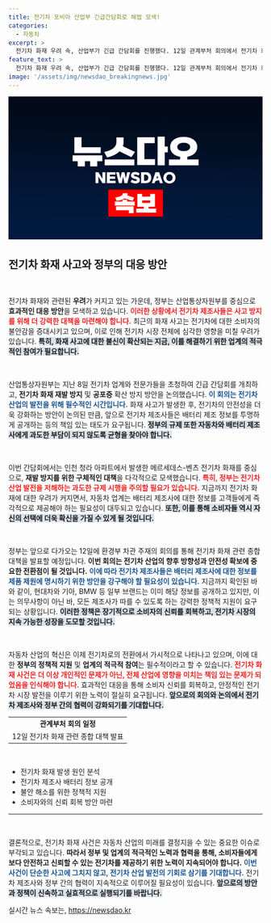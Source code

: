 ```yaml
---
title: 전기차 포비아 산업부 긴급간담회로 해법 모색!
categories:
  - 자동차
excerpt: >
  전기차 화재 우려 속, 산업부가 긴급 간담회를 진행했다. 12일 관계부처 회의에서 전기차 화재 예방 및 산업 발전을 위한 대책이 논의될 예정이다. 업계 의견 수렴이 핵심인 이번 회의는 전기차 포비아 확산 방지에도 중점을 둔다.
feature_text: >
  전기차 화재 우려 속, 산업부가 긴급 간담회를 진행했다. 12일 관계부처 회의에서 전기차 화재 예방 및 산업 발전을 위한 대책이 논의될 예정이다. 업계 의견 수렴이 핵심인 이번 회의는 전기차 포비아 확산 방지에도 중점을 둔다.
image: '/assets/img/newsdao_breakingnews.jpg'
---
```


<p><img src="/assets/img/newsdao_breakingnews.jpg" alt="ontimetimes 속보" /></p>

<h2 data-ke-size="size26">전기차 화재 사고와 정부의 대응 방안</h2>

<p data-ke-size="size16">&nbsp;</p>

<p>전기차 화재와 관련된 <b>우려</b>가 커지고 있는 가운데, 정부는 산업통상자원부를 중심으로 <b>효과적인 대응 방안</b>을 모색하고 있습니다. <b><span style="color: #ee2323;">이러한 상황에서 전기차 제조사들은 사고 방지를 위해 더 강력한 대책을 마련해야 합니다.</span></b> 최근의 화재 사고는 전기차에 대한 소비자의 불안감을 증대시키고 있으며, 이로 인해 전기차 시장 전체에 심각한 영향을 미칠 우려가 있습니다. <b><span style="background-color: #21538527;">특히, 화재 사고에 대한 불신이 확산되는 지금, 이를 해결하기 위한 업계의 적극적인 참여가 필요합니다.</span></b> </p>

<p data-ke-size="size16">&nbsp;</p>

<p>산업통상자원부는 지난 8일 전기차 업계와 전문가들을 초청하여 긴급 간담회를 개최하고, <b>전기차 화재 재발 방지</b> 및 <b>공포증</b> 확산 방지 방안을 논의했습니다. <b><span style="color: #1a5490;">이 회의는 전기차 산업의 발전을 위해 필수적인 시간입니다.</span></b> 화재 사고가 발생한 후, 전기차의 안전성을 더욱 강화하는 방안이 논의된 만큼, 앞으로 전기차 제조사들은 배터리 제조 정보를 투명하게 공개하는 등의 책임 있는 태도가 요구됩니다. <b><span style="background-color: #21538527;">정부의 규제 또한 자동차와 배터리 제조사에게 과도한 부담이 되지 않도록 균형을 찾아야 합니다.</span></b></p>

<p data-ke-size="size16">&nbsp;</p>

<p>이번 간담회에서는 인천 청라 아파트에서 발생한 메르세데스-벤츠 전기차 화재를 중심으로, <b>재발 방지를 위한 구체적인 대책</b>을 다각적으로 모색했습니다. <b><span style="color: #ee2323;">특히, 정부는 전기차 산업 발전을 저해하는 과도한 규제 시행을 주의할 필요가 있습니다.</span></b> 지금까지 전기차 화재에 대한 우려가 커지면서, 자동차 업계는 배터리 제조사에 대한 정보를 고객들에게 즉각적으로 제공해야 하는 필요성이 대두되고 있습니다. <b><span style="background-color: #21538527;">또한, 이를 통해 소비자들 역시 자신의 선택에 더욱 확신을 가질 수 있게 될 것입니다.</span></b></p>

<p data-ke-size="size16">&nbsp;</p>

<p>정부는 앞으로 다가오는 12일에 환경부 차관 주재의 회의를 통해 전기차 화재 관련 종합 대책을 발표할 예정입니다. <b>이번 회의는 전기차 산업의 향후 방향성과 안전성 확보에 중요한 전환점이 될 것입니다.</b> <b><span style="color: #1a5490;">이에 따라 전기차 제조사들은 배터리 제조사에 대한 정보를 제품 제원에 명시하기 위한 방안을 강구해야 할 필요성이 있습니다.</span></b> 지금까지 확인된 바와 같이, 현대차와 기아, BMW 등 일부 브랜드는 이미 해당 정보를 공개하고 있지만, 이는 의무사항이 아닌 바, 모든 제조사가 따를 수 있도록 하는 강력한 정책적 지원이 요구되는 상황입니다. <b><span style="background-color: #21538527;">이러한 정책은 장기적으로 소비자의 신뢰를 회복하고, 전기차 시장의 지속 가능한 성장을 도모할 것입니다.</span></b> </p>

<p data-ke-size="size16">&nbsp;</p>

<p>자동차 산업의 혁신은 이제 전기차로의 전환에서 가시적으로 나타나고 있으며, 이에 대한 <b>정부의 정책적 지원</b> 및 <b>업계의 적극적 참여</b>는 필수적이라고 할 수 있습니다. <b><span style="color: #ee2323;">전기차 화재 사건은 더 이상 개인적인 문제가 아닌, 전체 산업에 영향을 미치는 책임 있는 문제가 되었음을 인식해야 합니다.</span></b> 효과적인 대응을 통해 소비자 신뢰를 회복하고, 안정적인 전기차 시장 발전을 이루기 위한 노력이 절실히 요구됩니다. <b><span style="background-color: #21538527;">앞으로의 회의와 논의에서 전기차 제조사와 정부 간의 협력이 강화되기를 기대합니다.</span></b> </p>

<p data-ke-size="size16"></p>

<table>
    <tr>
        <td style="text-align: center; height: 17px;"><b>관계부처 회의 일정</b></td>
    </tr>
    <tr>
        <td style="text-align: center;">12일 전기차 화재 관련 종합 대책 발표</td>
    </tr>
</table>

<p data-ke-size="size16">&nbsp;</p>

<ul>
    <li>전기차 화재 발생 원인 분석</li>
    <li>전기차 제조사 배터리 정보 공개</li>
    <li>불안 해소를 위한 정책적 지원</li>
    <li>소비자와의 신뢰 회복 방안 마련</li>
</ul>

<hr>

<p data-ke-size="size16">&nbsp;</p> 

<p>결론적으로, 전기차 화재 사건은 자동차 산업의 미래를 결정지을 수 있는 중요한 이슈로 부각되고 있습니다. <b>따라서 정부 및 업계의 적극적인 노력과 협력을 통해, 소비자들에게 보다 안전하고 신뢰할 수 있는 전기차를 제공하기 위한 노력이 지속되어야 합니다.</b> <b><span style="color: #1a5490;">이번 사건이 단순한 사고에 그치지 않고, 전기차 산업 발전의 기회로 삼기를 기대합니다.</span></b> 전기차 제조사와 정부 간의 협력이 지속적으로 이루어질 필요성이 있습니다. <b><span style="background-color: #21538527;">앞으로의 방안과 정책이 신속하고 실효적으로 실행되기를 바랍니다.</span></b></p>
실시간 뉴스 속보는, <a href="https://newsdao.kr" rel="dofollow">https://newsdao.kr</a>


